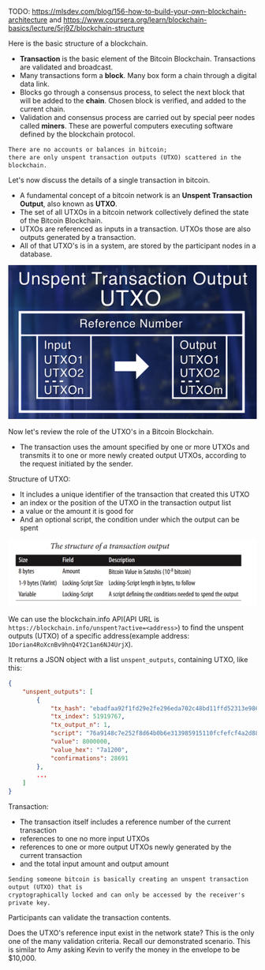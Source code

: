 TODO: https://mlsdev.com/blog/156-how-to-build-your-own-blockchain-architecture and 
https://www.coursera.org/learn/blockchain-basics/lecture/5rj9Z/blockchain-structure

Here is the basic structure of a blockchain. 
* **Transaction** is the basic element of the Bitcoin Blockchain. Transactions are validated and broadcast. 
* Many transactions form a **block**. Many box form a chain through a digital data link. 
* Blocks go through a consensus process, to select the next block that will be added to the **chain**. Chosen block is verified, and added to the current chain.
* Validation and consensus process are carried out by special peer nodes called **miners**. These are powerful computers executing software defined by the blockchain protocol. 

```
There are no accounts or balances in bitcoin; 
there are only unspent transaction outputs (UTXO) scattered in the blockchain.
```

Let's now discuss the details of a single transaction in bitcoin. 
* A fundamental concept of a bitcoin network is an **Unspent Transaction Output**, also known as **UTXO**. 
* The set of all UTXOs in a bitcoin network collectively defined the state of the Bitcoin Blockchain.
* UTXOs are referenced as inputs in a transaction. UTXOs those are also outputs generated by a transaction.
* All of that UTXO's is in a system, are stored by the participant nodes in a database.

![](images/utxo_reference.png)


Now let's review the role of the UTXO's in a Bitcoin Blockchain.
* The transaction uses the amount specified by one or more UTXOs and transmits it to one or more newly created output UTXOs, according to the request initiated by the sender. 


Structure of UTXO:
*  It includes a unique identifier of the transaction that created this UTXO
*  an index or the position of the UTXO in the transaction output list
*  a value or the amount it is good for
*  And an optional script, the condition under which the output can be spent

![](images/utxo-structure.png)

We can use the blockchain.info API(API URL is `https://blockchain.info/unspent?active=<address>`) to find the unspent outputs (UTXO) of a specific address(example address:  `1Dorian4RoXcnBv9hnQ4Y2C1an6NJ4UrjX`). 

It returns a JSON object with a list `unspent_outputs`, containing UTXO, like this:

```json
{
    "unspent_outputs": [
        {
            "tx_hash": "ebadfaa92f1fd29e2fe296eda702c48bd11ffd52313e986e99ddad9084062167",
            "tx_index": 51919767,
            "tx_output_n": 1,
            "script": "76a9148c7e252f8d64b0b6e313985915110fcfefcf4a2d88ac",
            "value": 8000000,
            "value_hex": "7a1200",
            "confirmations": 28691
        },
        ...
    ]
}
```

Transaction:
* The transaction itself includes a reference number of the current transaction
*  references to one no more input UTXOs
*  references to one or more output UTXOs newly generated by the current transaction
*  and the total input amount and output amount

```
Sending someone bitcoin is basically creating an unspent transaction output (UTXO) that is 
cryptographically locked and can only be accessed by the receiver's private key.
```

Participants can validate the transaction contents.

Does the UTXO's reference input exist in the network state? This is the only one of the many validation criteria. Recall our demonstrated scenario. This is similar to Amy asking Kevin to verify the money in the envelope to be $10,000.
